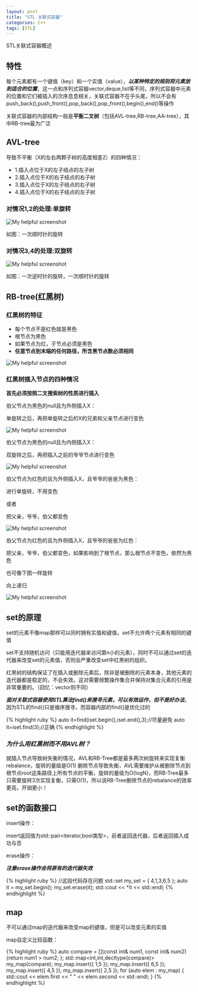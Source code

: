 ```yaml
---
layout: post
title: "STL 关联式容器"
categories: C++
tags: [STL]
---
```


STL关联式容器概述

## 特性

每个元素都有一个键值（key）和一个实值（value），***以某种特定的规则将元素放到适合的位置***，这一点和序列式容器vector,deque,list等不同，序列式容器中元素的位置和它们被插入的次序息息相关，关联式容器不在乎头尾，所以不会有push_back(),push_front(),pop_back(),pop_front(),begin(),end()等操作

关联式容器的内部结构一般是**平衡二叉树**（包括AVL-tree,RB-tree,AA-tree），其中RB-tree最为广泛

## AVL-tree

导致不平衡（X的左右两颗子树的高度相差2）的四种情况：
- 1.插入点位于X的左子结点的左子树
- 2.插入点位于X的右子结点的右子树
- 3.插入点位于X的左子结点的右子树
- 4.插入点位于X的右子结点的左子树

### 对情况1,2的处理:单旋转

![My helpful screenshot](/assets/associative-container/1.png)

如图：一次顺时针的旋转

### 对情况3,4的处理:双旋转

![My helpful screenshot](/assets/associative-container/2.png)

如图：一次逆时针的旋转，一次顺时针的旋转

## RB-tree(红黑树)

### 红黑树的特征

- 每个节点不是红色就是黑色
- 根节点为黑色
- 如果节点为红，子节点必须是黑色
- **任意节点到末端的任何路径，所含黑节点数必须相同**

![My helpful screenshot](/assets/associative-container/3.png)

### 红黑树插入节点的四种情况

**首先必须按照二叉搜索树的性质进行插入**

伯父节点为黑色的null且为外侧插入X：

单旋转之后，再把单旋转之后的X的兄弟和父亲节点进行变色

![My helpful screenshot](/assets/associative-container/4.png)

伯父节点为黑色的null且为内侧插入X：

双旋转之后，再把插入之前的爷爷节点进行变色

![My helpful screenshot](/assets/associative-container/5.png)

伯父节点为红色的且为外侧插入X，且爷爷的爸爸为黑色：

进行单旋转，不用变色

或者

把父亲，爷爷，伯父都变色

![My helpful screenshot](/assets/associative-container/6.png)

伯父节点为红色的且为外侧插入X，且爷爷的爸爸为红色：

把父亲，爷爷，伯父都变色，如果影响到了根节点，那么根节点不变色，依然为黑色

也可像下图一样旋转

向上递归

![My helpful screenshot](/assets/associative-container/7.png)

## set的原理

set的元素不像map那样可以同时拥有实值和键值，set不允许两个元素有相同的键值

set不支持随机访问（只能用迭代器来访问第n小的元素），同时不可以通过set的迭代器来改变set的元素值，否则会严重改变set中红黑树的组织。

红黑树的结构保证了在插入或删除元素后，除非是被删除的元素本身，其他元素的迭代器都是稳定的，不会失效。这对需要频繁操作集合并保持对集合元素的引用是非常重要的。（回忆：vector则不同）

***面对关联式容器使用STL算法find()来搜寻元素，可以有效运作，但不是好办法***，因为STL的find()只是循序搜寻，而容器内部的find()是优化过的

{% highlight ruby %}
auto it=find(iset.begin(),iset.end(),3);//尽量避免
auto it=iset.find(3);//正确
{% endhighlight %}

### ***为什么用红黑树而不用AVL树？***

就插入节点导致树失衡的情况，AVL和RB-Tree都是最多两次树旋转来实现复衡rebalance，旋转的量级是O(1)
删除节点导致失衡，AVL需要维护从被删除节点到根节点root这条路径上所有节点的平衡，旋转的量级为O(logN)，而RB-Tree最多只需要旋转3次实现复衡，只需O(1)，所以说RB-Tree删除节点的rebalance的效率更高，开销更小！

## set的函数接口

insert操作：

insert返回值为std::pair<iterator,bool类型>，前者返回迭代器，后者返回插入成功与否

erase操作：

***注意erase操作会将原有的迭代器失效***

{% highlight ruby %}
//这段代码存在问题
std::set<int> my_set = { 4,1,3,6,5 };
auto it = my_set.begin();
my_set.erase(it);
std::cout << *it << std::endl;
{% endhighlight %}

## map

不可以通过map的迭代器来改变map的键值，但是可以改变元素的实值

map自定义比较函数：

{% highlight ruby %}
auto compare = [](const int& num1, const int& num2) {return num1 > num2; };
std::map<int,int,decltype(compare)> my_map(compare);
my_map.insert({ 1,5 });
my_map.insert({ 6,5 });
my_map.insert({ 4,5 });
my_map.insert({ 2,5 });
for (auto elem : my_map)
{
	std::cout << elem.first << " " << elem.second << std::endl;
}
{% endhighlight %}